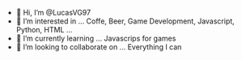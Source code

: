 - 👋 Hi, I’m @LucasVG97
- 👀 I’m interested in ... Coffe, Beer, Game Development, Javascript, Python, HTML ...  
- 🌱 I’m currently learning ... Javascrips for games
- 💞️ I’m looking to collaborate on ... Everything I can

<!---
LucasVG97/LucasVG97 is a ✨ special ✨ repository because its `README.md` (this file) appears on your GitHub profile.
You can click the Preview link to take a look at your changes.
--->
